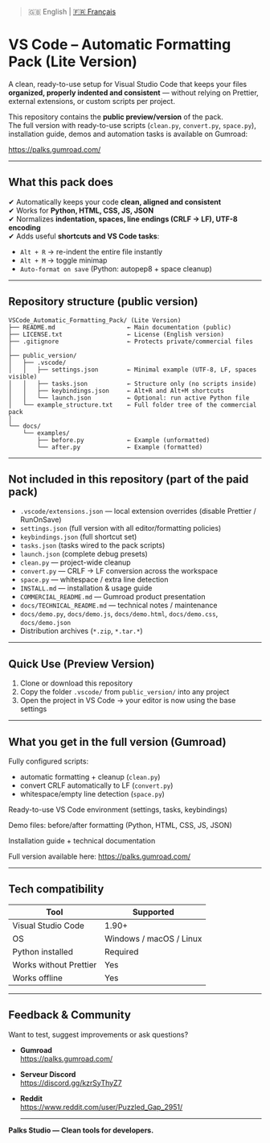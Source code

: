 > 🇬🇧 English | [🇫🇷 Français](./VSCode_Pack_Formatage_Automatique_FR/README_FR.md)

# VS Code – Automatic Formatting Pack (Lite Version)

A clean, ready-to-use setup for Visual Studio Code that keeps your files **organized, properly indented and consistent** — without relying on Prettier, external extensions, or custom scripts per project.

This repository contains the **public preview/version** of the pack.  
The full version with ready-to-use scripts (`clean.py`, `convert.py`, `space.py`), installation guide, demos and automation tasks is available on Gumroad:

https://palks.gumroad.com/ 

---

## What this pack does

✔ Automatically keeps your code **clean, aligned and consistent**  
✔ Works for **Python, HTML, CSS, JS, JSON**  
✔ Normalizes **indentation, spaces, line endings (CRLF → LF), UTF-8 encoding**  
✔ Adds useful **shortcuts and VS Code tasks**:  
- `Alt + R` → re-indent the entire file instantly  
- `Alt + M` → toggle minimap  
- `Auto-format on save` (Python: autopep8 + space cleanup)

---

## Repository structure (public version)  
```
VSCode_Automatic_Formatting_Pack/ (Lite Version)
├── README.md                    ← Main documentation (public)
├── LICENSE.txt                  ← License (English version)
├── .gitignore                   ← Protects private/commercial files
│
├── public_version/
│   ├── .vscode/
│   │   ├── settings.json        ← Minimal example (UTF-8, LF, spaces visible)
│   │   ├── tasks.json           ← Structure only (no scripts inside)
│   │   ├── keybindings.json     ← Alt+R and Alt+M shortcuts
│   │   └── launch.json          ← Optional: run active Python file
│   └── example_structure.txt    ← Full folder tree of the commercial pack
│
└── docs/
    └── examples/
        ├── before.py            ← Example (unformatted)
        └── after.py             ← Example (formatted)
```


---

## Not included in this repository (part of the paid pack)

- `.vscode/extensions.json` — local extension overrides (disable Prettier / RunOnSave)  
- `settings.json` (full version with all editor/formatting policies)  
- `keybindings.json` (full shortcut set)  
- `tasks.json` (tasks wired to the pack scripts)  
- `launch.json` (complete debug presets)  
- `clean.py` — project-wide cleanup  
- `convert.py` — CRLF → LF conversion across the workspace  
- `space.py` — whitespace / extra line detection  
- `INSTALL.md` — installation & usage guide  
- `COMMERCIAL_README.md` — Gumroad product presentation  
- `docs/TECHNICAL_README.md` — technical notes / maintenance  
- `docs/demo.py`, `docs/demo.js`, `docs/demo.html`, `docs/demo.css`, `docs/demo.json  `
- Distribution archives (`*.zip`, `*.tar.*`)

---

## Quick Use (Preview Version)

1. Clone or download this repository    
2. Copy the folder `.vscode/` from `public_version/` into any project    
3. Open the project in VS Code → your editor is now using the base settings

---

## What you get in the full version (Gumroad)

Fully configured scripts:    
- automatic formatting + cleanup (`clean.py`)    
- convert CRLF automatically to LF (`convert.py`)    
- whitespace/empty line detection (`space.py`)  

Ready-to-use VS Code environment (settings, tasks, keybindings)

Demo files: before/after formatting (Python, HTML, CSS, JS, JSON)

Installation guide + technical documentation

Full version available here: https://palks.gumroad.com/

---

## Tech compatibility

| Tool                    | Supported |
|-------------------------|-----------|
| Visual Studio Code      | 1.90+  |
| OS                      | Windows / macOS / Linux |
| Python installed        | Required |
| Works without Prettier  | Yes |
| Works offline           | Yes |

---

## Feedback & Community

Want to test, suggest improvements or ask questions?

- **Gumroad**  
  https://palks.gumroad.com/

- **Serveur Discord**  
  https://discord.gg/kzrSyThyZ7

- **Reddit**  
  https://www.reddit.com/user/Puzzled_Gap_2951/

  ---

**Palks Studio — Clean tools for developers.**
